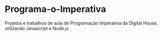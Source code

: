 # Programa-o-Imperativa

Projetos e trabalhos de aula de Programação Imperativa da Digital House, utilizando Javascript e Node.js
